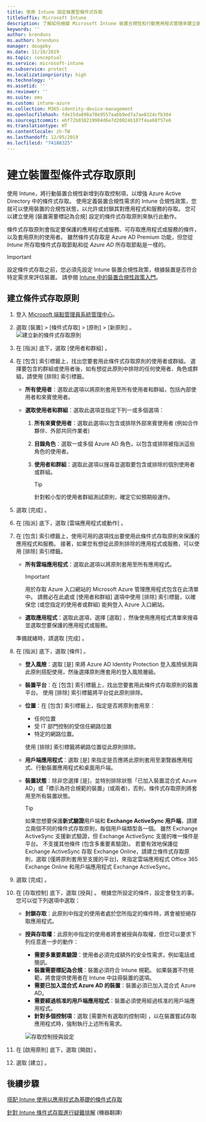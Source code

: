 ```yaml
---
title: 使用 Intune 設定裝置型條件式存取
titleSuffix: Microsoft Intune
description: 了解如何根據 Microsoft Intune 裝置合規性和行動應用程式管理來建立裝置型條件式存取原則。
keywords: ''
author: brenduns
ms.author: brenduns
manager: dougeby
ms.date: 11/18/2019
ms.topic: conceptual
ms.service: microsoft-intune
ms.subservice: protect
ms.localizationpriority: high
ms.technology: ''
ms.assetid: ''
ms.reviewer: ''
ms.suite: ems
ms.custom: intune-azure
ms.collection: M365-identity-device-management
ms.openlocfilehash: fde15da898a70e9557aabb9ed7a7ae8324cfb304
ms.sourcegitcommit: ebf72b038219904d6e7d20024b107f4aa68f57e6
ms.translationtype: HT
ms.contentlocale: zh-TW
ms.lasthandoff: 12/05/2019
ms.locfileid: "74188325"
---
```

# <a name="create-a-device-based-conditional-access-policy"></a>建立裝置型條件式存取原則

使用 Intune，將行動裝置合規性新增到存取控制項，以增強 Azure Active Directory 中的條件式存取。 使用定義裝置合規性需求的 Intune 合規性政策，您就可以使用裝置的合規性狀態，以允許或封鎖其對應用程式和服務的存取。 您可以建立使用 [裝置需要標記為合規]  設定的條件式存取原則來執行此動作。

條件式存取原則會指定要保護的應用程式或服務、可存取應用程式或服務的條件，以及套用原則的使用者。 雖然條件式存取是 Azure AD Premium 功能，但您從 *Intune* 所存取條件式存取節點和從 *Azure AD* 所存取節點是一樣的。

> [!IMPORTANT]
> 設定條件式存取之前，您必須先設定 Intune 裝置合規性政策，根據裝置是否符合特定需求來評估裝置。 請參閱 [Intune 中的裝置合規性政策入門](device-compliance-get-started.md)。

## <a name="create-conditional-access-policy"></a>建立條件式存取原則

1. 登入 [Microsoft 端點管理員系統管理中心](https://go.microsoft.com/fwlink/?linkid=2109431)。

2. 選取 [裝置]   > [條件式存取]   > [原則]   > [新原則]  。
  ![建立新的條件式存取原則](./media/create-conditional-access-intune/create-ca.png)

3. 在 [指派]  底下，選取 [使用者和群組]  。

4. 在 [包含]  索引標籤上，找出您要套用此條件式存取原則的使用者或群組。 選擇要包含的群組或使用者後，如有想從此原則中排除的任何使用者、角色或群組，請使用 [排除]  索引標籤。

   - **所有使用者**：選取此選項以將原則套用至所有使用者和群組，包括內部使用者和來賓使用者。

   - **選取使用者和群組**：選取此選項並指定下列一或多個選項：
  
     1. **所有來賓使用者**：選取此選項以包含或排除外部來賓使用者 (例如合作夥伴、外部共同作業者)

     2. **目錄角色**：選取一或多個 Azure AD 角色，以包含或排除被指派這些角色的使用者。

     3. **使用者和群組**：選取此選項以搜尋並選取要包含或排除的個別使用者或群組。

        > [!TIP]
        > 針對較小型的使用者群組測試原則，確定它如預期般運作。

5. 選取 [完成]  。

6. 在 [指派]  底下，選取 [雲端應用程式或動作]  。

7. 在 [包含]  索引標籤上，使用可用的選項找出要使用此條件式存取原則來保護的應用程式和服務。 接著，如果您有想從此原則排除的應用程式或服務，可以使用 [排除]  索引標籤。

   - **所有雲端應用程式**：選取此選項以將原則套用至所有應用程式。
     > [!IMPORTANT]
     > 用於存取 Azure 入口網站的 Microsoft Azure 管理應用程式包含在此清單中。 請務必在此處或 [使用者和群組]  選項中使用 [排除]  索引標籤，以確保您 (或您指定的使用者或群組) 能夠登入 Azure 入口網站。 

   - **選取應用程式**：選取此選項，選擇 [選取]  ，然後使用應用程式清單來搜尋並選取您要保護的應用程式或服務。

   準備就緒時，請選取 [完成]  。

8. 在 [指派]  底下，選取 [條件]  。

   - **登入風險**：選取 [是]  來將 Azure AD Identity Protection 登入風險偵測與此原則搭配使用，然後選擇原則應套用的登入風險層級。

   - **裝置平台**：在 [包含]  索引標籤上，找出您要套用此條件式存取原則的裝置平台。 使用 [排除]  索引標籤將平台從此原則排除。

   - **位置**：在 [包含]  索引標籤上，指定是否將原則套用至：
     - 任何位置
     - 受 IT 部門控制的受信任網路位置
     - 特定的網路位置。

     使用 [排除]  索引標籤將網路位置從此原則排除。

   - **用戶端應用程式**：選取 [是]  來指定是否應將此原則套用至瀏覽器應用程式、行動裝置應用程式和桌面用戶端。

   - **裝置狀態**：除非您選擇 [是]，並特別排除狀態「已加入裝置混合式 Azure AD」或「標示為符合規範的裝置」(或兩者)，否則，條件式存取原則將套用至所有裝置狀態。

     > [!TIP]
     > 如果您想要保護**新式驗證**用戶端和 **Exchange ActiveSync 用戶端**，請建立兩個不同的條件式存取原則，每個用戶端類型各一個。 雖然 Exchange ActiveSync 支援新式驗證，但 Exchange ActiveSync 支援的唯一條件是平台。 不支援其他條件 (包含多重要素驗證)。 若要有效地保護從 Exchange ActiveSync 存取 Exchange Online，請建立條件式存取原則，選取 [僅將原則套用至支援的平台]，來指定雲端應用程式 Office 365 Exchange Online 和用戶端應用程式 Exchange ActiveSync。

9. 選取 [完成]  。

10. 在 [存取控制]  底下，選取 [授與]  。 根據您所設定的條件，設定會發生的事。  您可以從下列選項中選取：

    - **封鎖存取**：此原則中指定的使用者處於您所指定的條件時，將會被拒絕存取應用程式。
    - **授與存取權**：此原則中指定的使用者將會被授與存取權，但您可以要求下列任意進一步的動作：
      - **需要多重要素驗證**：使用者必須完成額外的安全性需求，例如電話或簡訊。
      - **裝置需要標記為合規**：裝置必須符合 Intune 規範。 如果裝置不符規範，將會提供使用者在 Intune 中註冊裝置的選項。
      - **需要已加入混合式 Azure AD 的裝置**：裝置必須已加入混合式 Azure AD。
      - **需要經過核准的用戶端應用程式**：裝置必須使用經過核准的用戶端應用程式。 
      - **針對多個控制項**：選取 [需要所有選取的控制項]  ，以在裝置嘗試存取應用程式時，強制執行上述所有需求。

      ![存取控制授與設定](./media/create-conditional-access-intune/create-ca-grant-access-settings.png)

11. 在 [啟用原則]  底下，選取 [開啟]  。

12. 選取 [建立]  。

## <a name="next-steps"></a>後續步驟

[搭配 Intune 使用以應用程式為基礎的條件式存取](app-based-conditional-access-intune.md)

[針對 Intune 條件式存取進行疑難排解](https://support.microsoft.com/help/4456106) \(機器翻譯\)
